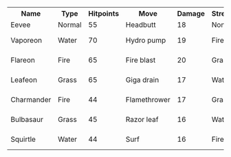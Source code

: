 
<table>
    <tr><th>Name</th><th>Type</th><th>Hitpoints</th><th>Move</th><th>Damage</th><th>Strength</th><th>Weakness</th><th>Sound</th></tr>
    <tr><td>Eevee</td><td>Normal</td><td>55</td><td>Headbutt</td><td>18</td><td>None</td><td>Fighting</td><td>Eev... Eevee!</td></tr>
<tr><td>Vaporeon</td><td>Water</td><td>70</td><td>Hydro pump</td><td>19</td><td>Fire</td><td>Grass</td><td>Vap... Vaporeon!</td></tr>
<tr><td>Flareon</td><td>Fire</td><td>65</td><td>Fire blast</td><td>20</td><td>Grass</td><td>Water</td><td>Fla... Flareon!</td></tr>
<tr><td>Leafeon</td><td>Grass</td><td>65</td><td>Giga drain</td><td>17</td><td>Water</td><td>Fire</td><td>Lea... Leafeon!</td></tr>
<tr><td>Charmander</td><td>Fire</td><td>44</td><td>Flamethrower</td><td>17</td><td>Grass</td><td>Water</td><td>Cha... Charmander!</td></tr>
<tr><td>Bulbasaur</td><td>Grass</td><td>45</td><td>Razor leaf</td><td>16</td><td>Water</td><td>Fire</td><td>Bul... Bulbasaur!</td></tr>
<tr><td>Squirtle</td><td>Water</td><td>44</td><td>Surf</td><td>16</td><td>Fire</td><td>Grass</td><td>Squ... Squirtle!</td></tr>
</table>


